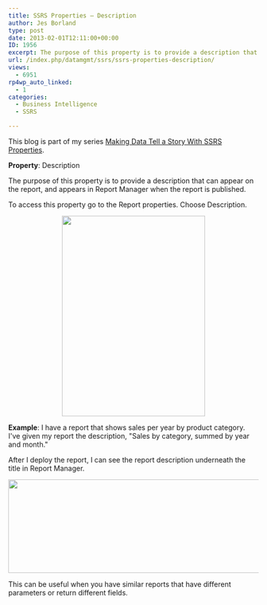 ```yaml
---
title: SSRS Properties – Description
author: Jes Borland
type: post
date: 2013-02-01T12:11:00+00:00
ID: 1956
excerpt: The purpose of this property is to provide a description that can appear on the report, and appears in Report Manager when the report is published.
url: /index.php/datamgmt/ssrs/ssrs-properties-description/
views:
  - 6951
rp4wp_auto_linked:
  - 1
categories:
  - Business Intelligence
  - SSRS

---
```

This blog is part of my series [Making Data Tell a Story With SSRS Properties][1].

**Property**: Description

The purpose of this property is to provide a description that can appear on the report, and appears in Report Manager when the report is published.

To access this property go to the Report properties. Choose Description.

<p style="text-align: center;">
  <img src="/wp-content/uploads/users/grrlgeek/Description 1.png?mtime=1359727836" alt="" width="288" height="403" />
</p>

**Example**: I have a report that shows sales per year by product category. I've given my report the description, "Sales by category, summed by year and month."

After I deploy the report, I can see the report description underneath the title in Report Manager.

<p style="text-align: center;">
  <img src="/wp-content/uploads/users/grrlgeek/Description 2.png?mtime=1359727836" alt="" width="970" height="188" />
</p>

This can be useful when you have similar reports that have different parameters or return different fields.

 [1]: /index.php/DataMgmt/ssrs/making-data-tell-a-story